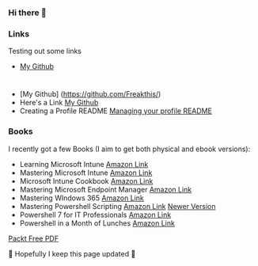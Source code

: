 ### Hi there 👋

<!--
**Freakthis/Freakthis** is a ✨ _special_ ✨ repository because its `README.md` (this file) appears on your GitHub profile.

Here are some ideas to get you started:

- 🔭 I’m currently working on ...
- 🌱 I’m currently learning ...
- 👯 I’m looking to collaborate on ...
- 🤔 I’m looking for help with ...
- 💬 Ask me about ...
- 📫 How to reach me: ...
- 😄 Pronouns: ...
- ⚡ Fun fact: ...
-->


### Links
Testing out some links

- [My Github](https://github.com/Freakthis/)
#
- [My Github] (https://github.com/Freakthis/)
- Here's a Link [My Github](https://github.com/Freakthis/)
- Creating a Profile README [Managing your profile README](https://docs.github.com/en/account-and-profile/setting-up-and-managing-your-github-profile/customizing-your-profile/managing-your-profile-readme)

### Books
I recently got a few Books (I aim to get both physical and ebook versions):

- Learning Microsoft Intune [Amazon Link](https://amzn.to/3W9YQpq)
- Mastering Microsoft Intune [Amazon Link](https://amzn.to/4bsVN07)
- Microsoft Intune Cookbook [Amazon Link](https://amzn.to/4bbEMqQ)
- Mastering Microsoft Endpoint Manager [Amazon Link](https://amzn.to/3JzsnBi)
- Mastering WIndows 365 [Amazon Link](https://amzn.to/4dfF6Xm)
- Mastering Powershell Scripting [Amazon Link](https://amzn.to/3Qf1M08) [Newer Version](https://amzn.to/3QhhtUC)
- Powershell 7 for IT Professionals [Amazon Link](https://amzn.to/3U6O8x6)
- Powershell in a Month of Lunches [Amazon Link](https://amzn.to/3QkaFFT)

[Packt Free PDF](https://www.packtpub.com/page/free-ebook)
<!--
IDKTest
-->


🤞 Hopefully I keep this page updated 🤞